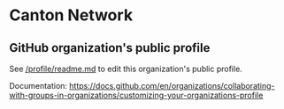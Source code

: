 # Canton Network

## GitHub organization's public profile

See [/profile/readme.md](https://github.com/canton-network/.github/blob/main/profile/README.md) to edit this organization's public profile.

Documentation: https://docs.github.com/en/organizations/collaborating-with-groups-in-organizations/customizing-your-organizations-profile
